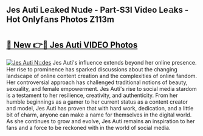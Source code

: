 ## Jes Auti Le𝚊ked N𝚞de - Part-S3I Video Le𝚊ks - Hot Onlyf𝚊ns Photos Z113m

# <h2><a href="http://ab98400.deff.icu/?id=Jes+Auti">🔗 New 👉🔴 Jes Auti VIDEO Photos</a></h2>

[![Jes Auti N𝚞des](https://i.imgur.com/rIISA9y.gif)](http://ab98400.deff.icu/?id=Jes+Auti)
Jes Auti's influence extends beyond her online presence. Her rise to prominence has sparked discussions about the changing landscape of online content creation and the complexities of online fandom. Her controversial approach has challenged traditional notions of beauty, sexuality, and female empowerment. Jes Auti's rise to social media stardom is a testament to her resilience, creativity, and authenticity. From her humble beginnings as a gamer to her current status as a content creator and model, Jes Auti has proven that with hard work, dedication, and a little bit of charm, anyone can make a name for themselves in the digital world. As she continues to grow and evolve, Jes Auti remains an inspiration to her fans and a force to be reckoned with in the world of social media.

